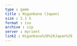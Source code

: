 ```yaml
---
type : game
title : Higanbana (Japan)
size : 2.1 G
format : iso
archive : zip
server : myrient
link2 : Higanbana%20%28Japan%29
---
```

